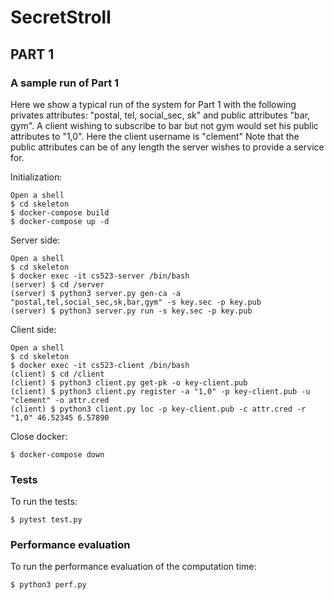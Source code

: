 # SecretStroll

## PART 1

### A sample run of Part 1
Here we show a typical run of the system for Part 1 with the following privates attributes: "postal, tel, social_sec, sk" and public attributes "bar, gym".
A client wishing to subscribe to bar but not gym would set his public attributes to "1,0".
Here the client username is "clement"
Note that the public attributes can be of any length the server wishes to provide a service for. 

Initialization:
```
Open a shell
$ cd skeleton
$ docker-compose build
$ docker-compose up -d
```

Server side:
```
Open a shell
$ cd skeleton
$ docker exec -it cs523-server /bin/bash
(server) $ cd /server
(server) $ python3 server.py gen-ca -a "postal,tel,social_sec,sk,bar,gym" -s key.sec -p key.pub
(server) $ python3 server.py run -s key.sec -p key.pub
```

Client side:
```
Open a shell
$ cd skeleton
$ docker exec -it cs523-client /bin/bash
(client) $ cd /client
(client) $ python3 client.py get-pk -o key-client.pub
(client) $ python3 client.py register -a "1,0" -p key-client.pub -u "clement" -o attr.cred
(client) $ python3 client.py loc -p key-client.pub -c attr.cred -r "1,0" 46.52345 6.57890

```
Close docker:
```
$ docker-compose down
```

### Tests
To run the tests:
```
$ pytest test.py
```

### Performance evaluation
To run the performance evaluation of the computation time:
```
$ python3 perf.py
```


